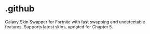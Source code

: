# .github
Galaxy Skin Swapper for Fortnite with fast swapping and undetectable features. Supports latest skins, updated for Chapter 5.
